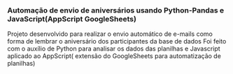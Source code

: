 ### Automação de envio de aniversários usando Python-Pandas e JavaScript(AppScript GoogleSheets)

Projeto desenvolvido para realizar o envio automático de e-mails como forma de lembrar o aniversário dos participantes da base de dados
Foi feito com o auxílio de Python para analisar os dados das planilhas e Javascript aplicado ao AppScript( extensão do GoogleSheets para automatização de planilhas)
